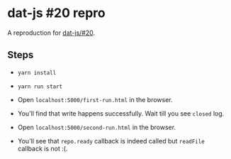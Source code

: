 # dat-js #20 repro
A reproduction for [dat-js/#20](://github.com/datproject/dat-js/issues/20).

## Steps
- `yarn install`

- `yarn run start`

- Open `localhost:5000/first-run.html` in the browser.

- You'll find that write happens successfully. Wait till you see `closed` log.

- Open `localhost:5000/second-run.html` in the browser.

- You'll see that `repo.ready` callback is indeed called but `readFile` callback is not :(.

